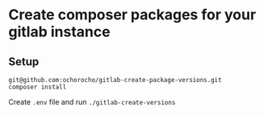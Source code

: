 # Create composer packages for your gitlab instance

## Setup

```
git@github.com:ochorocho/gitlab-create-package-versions.git
composer install
```

Create `.env` file and run `./gitlab-create-versions`
